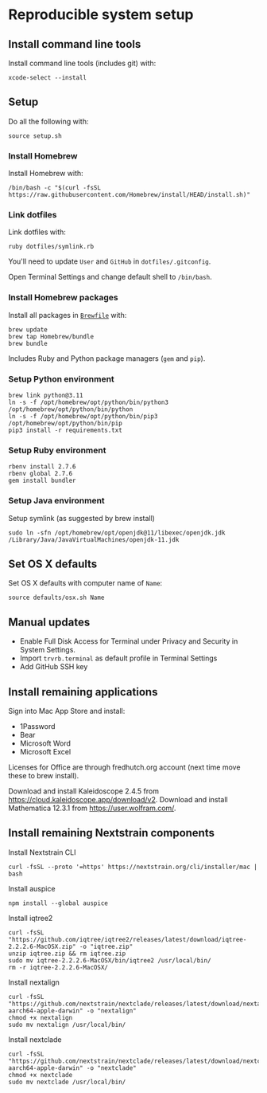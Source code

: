 # Reproducible system setup

## Install command line tools

Install command line tools (includes git) with:

    xcode-select --install

## Setup

Do all the following with:

    source setup.sh

### Install Homebrew

Install Homebrew with:

    /bin/bash -c "$(curl -fsSL https://raw.githubusercontent.com/Homebrew/install/HEAD/install.sh)"

### Link dotfiles

Link dotfiles with:

    ruby dotfiles/symlink.rb

You'll need to update `User` and `GitHub` in `dotfiles/.gitconfig`.

Open Terminal Settings and change default shell to `/bin/bash`.

### Install Homebrew packages

Install all packages in [`Brewfile`](Brewfile) with:

    brew update
    brew tap Homebrew/bundle
    brew bundle

Includes Ruby and Python package managers (`gem` and `pip`).

### Setup Python environment

    brew link python@3.11
    ln -s -f /opt/homebrew/opt/python/bin/python3 /opt/homebrew/opt/python/bin/python
    ln -s -f /opt/homebrew/opt/python/bin/pip3 /opt/homebrew/opt/python/bin/pip
    pip3 install -r requirements.txt

### Setup Ruby environment

    rbenv install 2.7.6
    rbenv global 2.7.6
    gem install bundler

### Setup Java environment

Setup symlink (as suggested by brew install)

    sudo ln -sfn /opt/homebrew/opt/openjdk@11/libexec/openjdk.jdk /Library/Java/JavaVirtualMachines/openjdk-11.jdk

## Set OS X defaults

Set OS X defaults with computer name of `Name`:

    source defaults/osx.sh Name

## Manual updates

- Enable Full Disk Access for Terminal under Privacy and Security in System Settings.
- Import `trvrb.terminal` as default profile in Terminal Settings
- Add GitHub SSH key

## Install remaining applications

Sign into Mac App Store and install:
 - 1Password
 - Bear
 - Microsoft Word
 - Microsoft Excel

Licenses for Office are through fredhutch.org account (next time move these to brew install).

Download and install Kaleidoscope 2.4.5 from https://cloud.kaleidoscope.app/download/v2. Download and install Mathematica 12.3.1 from https://user.wolfram.com/.

## Install remaining Nextstrain components

Install Nextstrain CLI

    curl -fsSL --proto '=https' https://nextstrain.org/cli/installer/mac | bash

Install auspice

    npm install --global auspice

Install iqtree2

    curl -fsSL "https://github.com/iqtree/iqtree2/releases/latest/download/iqtree-2.2.2.6-MacOSX.zip" -o "iqtree.zip"
    unzip iqtree.zip && rm iqtree.zip
    sudo mv iqtree-2.2.2.6-MacOSX/bin/iqtree2 /usr/local/bin/
    rm -r iqtree-2.2.2.6-MacOSX/

Install nextalign

    curl -fsSL "https://github.com/nextstrain/nextclade/releases/latest/download/nextalign-aarch64-apple-darwin" -o "nextalign"
    chmod +x nextalign
    sudo mv nextalign /usr/local/bin/

Install nextclade

    curl -fsSL "https://github.com/nextstrain/nextclade/releases/latest/download/nextclade-aarch64-apple-darwin" -o "nextclade"
    chmod +x nextclade
    sudo mv nextclade /usr/local/bin/
